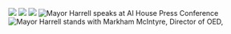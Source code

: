  ![](https://www.google.com/images/cleardot.gif)  ![](https://www.google.com/images/cleardot.gif)  ![](https://www.google.com/images/cleardot.gif)  ![Mayor Harrell speaks at AI House Press Conference](https://harrell.seattle.gov/wp-content/uploads/sites/23/2025/03/IMG_2337-scaled.jpg)  ![Mayor Harrell stands with Markham McIntyre, Director of OED, ](https://harrell.seattle.gov/wp-content/uploads/sites/23/2025/03/IMG_2385-scaled.jpg)  ![]() 